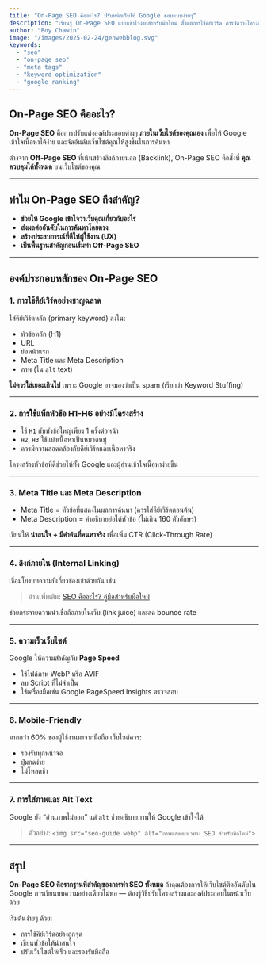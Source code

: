 ```yaml
---
title: "On-Page SEO คืออะไร? ปรับหน้าเว็บให้ Google ชอบแบบง่ายๆ"
description: "เรียนรู้ On-Page SEO แบบเข้าใจง่ายสำหรับมือใหม่ ตั้งแต่การใช้คีย์เวิร์ด การจัดวางโครงสร้างเนื้อหา การใช้แท็กหัวข้อ และเทคนิคการปรับหน้าเว็บให้เหมาะกับการค้นหาบน Google เพื่อเพิ่มโอกาสติดอันดับ"
author: "Boy Chawin"
image: "/images/2025-02-24/genwebblog.svg"
keywords:
  - "seo"
  - "on-page seo"
  - "meta tags"
  - "keyword optimization"
  - "google ranking"
---
```


## On-Page SEO คืออะไร?

**On-Page SEO** คือการปรับแต่งองค์ประกอบต่างๆ **ภายในเว็บไซต์ของคุณเอง** เพื่อให้ Google เข้าใจเนื้อหาได้ง่าย และจัดอันดับเว็บไซต์คุณให้สูงขึ้นในการค้นหา

ต่างจาก **Off-Page SEO** ที่เน้นสร้างลิงก์ภายนอก (Backlink), On-Page SEO คือสิ่งที่ **คุณควบคุมได้ทั้งหมด** บนเว็บไซต์ของคุณ

---

## ทำไม On-Page SEO ถึงสำคัญ?

- **ช่วยให้ Google เข้าใจว่าเว็บคุณเกี่ยวกับอะไร**
- **ส่งผลต่ออันดับในการค้นหาโดยตรง**
- **สร้างประสบการณ์ที่ดีให้ผู้ใช้งาน (UX)**
- **เป็นพื้นฐานสำคัญก่อนเริ่มทำ Off-Page SEO**

---

## องค์ประกอบหลักของ On-Page SEO

### 1. การใช้คีย์เวิร์ดอย่างชาญฉลาด
ใส่คีย์เวิร์ดหลัก (primary keyword) ลงใน:
- หัวข้อหลัก (H1)
- URL
- ย่อหน้าแรก
- Meta Title และ Meta Description
- ภาพ (ใน `alt` text)

**ไม่ควรใส่เยอะเกินไป** เพราะ Google อาจมองว่าเป็น spam (เรียกว่า Keyword Stuffing)

---

### 2. การใช้แท็กหัวข้อ H1-H6 อย่างมีโครงสร้าง
- ใช้ `H1` กับหัวข้อใหญ่เพียง 1 ครั้งต่อหน้า
- `H2`, `H3` ใช้แบ่งเนื้อหาเป็นหมวดหมู่
- ควรมีความสอดคล้องกับคีย์เวิร์ดและเนื้อหาจริง

โครงสร้างหัวข้อที่ดีช่วยให้ทั้ง Google และผู้อ่านเข้าใจเนื้อหาง่ายขึ้น

---

### 3. Meta Title และ Meta Description
- Meta Title = หัวข้อที่แสดงในผลการค้นหา (ควรใส่คีย์เวิร์ดตอนต้น)
- Meta Description = คำอธิบายย่อใต้หัวข้อ (ไม่เกิน 160 ตัวอักษร)

เขียนให้ **น่าสนใจ + มีคำค้นที่คนหาจริง** เพื่อเพิ่ม CTR (Click-Through Rate)

---

### 4. ลิงก์ภายใน (Internal Linking)
เชื่อมโยงบทความที่เกี่ยวข้องเข้าด้วยกัน เช่น
> อ่านเพิ่มเติม: [SEO คืออะไร? คู่มือสำหรับมือใหม่](../seo/what-is-seo-beginners-guide)

ช่วยกระจายความน่าเชื่อถือภายในเว็บ (link juice) และลด bounce rate

---

### 5. ความเร็วเว็บไซต์
Google ให้ความสำคัญกับ **Page Speed**
- ใช้ไฟล์ภาพ WebP หรือ AVIF
- ลบ Script ที่ไม่จำเป็น
- ใช้เครื่องมือเช่น Google PageSpeed Insights ตรวจสอบ

---

### 6. Mobile-Friendly
มากกว่า 60% ของผู้ใช้งานมาจากมือถือ
เว็บไซต์ควร:
- รองรับทุกหน้าจอ
- ปุ่มกดง่าย
- ไม่โหลดช้า

---

### 7. การใส่ภาพและ Alt Text
Google ยัง “อ่านภาพไม่ออก” แต่ `alt` ช่วยอธิบายภาพให้ Google เข้าใจได้
> ตัวอย่าง: `<img src="seo-guide.webp" alt="ภาพแสดงแนวทาง SEO สำหรับมือใหม่">`

---

## สรุป

**On-Page SEO คือรากฐานที่สำคัญของการทำ SEO ทั้งหมด**
ถ้าคุณต้องการให้เว็บไซต์ติดอันดับใน Google การเขียนบทความอย่างเดียวไม่พอ — ต้องรู้วิธีปรับโครงสร้างและองค์ประกอบในหน้าเว็บด้วย

เริ่มต้นง่ายๆ ด้วย:
- การใช้คีย์เวิร์ดอย่างถูกจุด
- เขียนหัวข้อให้น่าสนใจ
- ปรับเว็บไซต์ให้เร็ว และรองรับมือถือ
